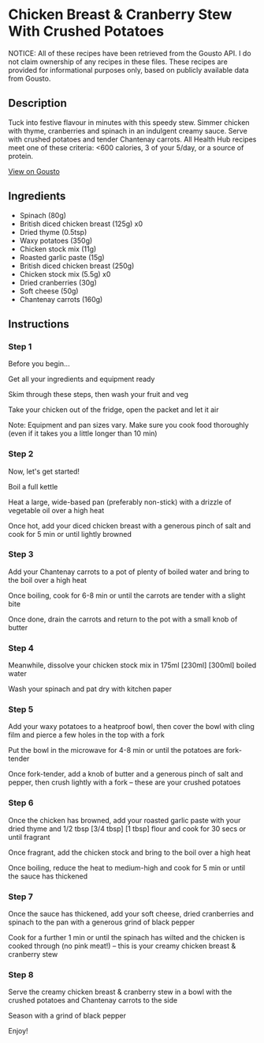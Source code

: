 # Chicken Breast & Cranberry Stew With Crushed Potatoes

NOTICE: All of these recipes have been retrieved from the Gousto API. I do not claim ownership of any recipes in these files. These recipes are provided for informational purposes only, based on publicly available data from Gousto.

## Description

Tuck into festive flavour in minutes with this speedy stew. Simmer chicken with thyme, cranberries and spinach in an indulgent creamy sauce. Serve with crushed potatoes and tender Chantenay carrots. All Health Hub recipes meet one of these criteria: <600 calories, 3 of your 5/day, or a source of protein.

[View on Gousto](https://www.gousto.co.uk/recipes/cookbook/creamy-chicken-breast-cranberry-stew-with-crushed-potatoes)

## Ingredients

- Spinach (80g)
- British diced chicken breast (125g) x0
- Dried thyme (0.5tsp)
- Waxy potatoes (350g)
- Chicken stock mix (11g)
- Roasted garlic paste (15g)
- British diced chicken breast (250g)
- Chicken stock mix (5.5g) x0
- Dried cranberries (30g)
- Soft cheese (50g)
- Chantenay carrots (160g)

## Instructions


### Step 1

Before you begin...

Get all your ingredients and equipment ready

Skim through these steps, then wash your fruit and veg

Take your chicken out of the fridge, open the packet and let it air

Note: Equipment and pan sizes vary. Make sure you cook food thoroughly (even if it takes you a little longer than 10 min)


### Step 2

Now, let's get started!

Boil a full kettle

Heat a large, wide-based pan (preferably non-stick) with a drizzle of vegetable oil over a high heat

Once hot, add your diced chicken breast with a generous pinch of salt and cook for 5 min or until lightly browned


### Step 3

Add your Chantenay carrots to a pot of plenty of boiled water and bring to the boil over a high heat

Once boiling, cook for 6-8 min or until the carrots are tender with a slight bite

Once done, drain the carrots and return to the pot with a small knob of butter


### Step 4

Meanwhile, dissolve your chicken stock mix in 175ml<span class="text-purple"> [230ml]</span><span class="text-danger"> [300ml]</span> boiled water

Wash your spinach and pat dry with kitchen paper


### Step 5

Add your waxy potatoes to a heatproof bowl, then cover the bowl with cling film and pierce a few holes in the top with a fork

Put the bowl in the microwave for 4-8 min or until the potatoes are fork-tender

Once fork-tender, add a knob of butter and a generous pinch of salt and pepper, then crush lightly with a fork – these are your crushed potatoes


### Step 6

Once the chicken has browned, add your roasted garlic paste with your dried thyme and 1/2 tbsp <span class="text-purple">[3/4 tbsp]</span> <span class="text-danger">[1 tbsp]</span> flour and cook for 30 secs or until fragrant

Once fragrant, add the chicken stock and bring to the boil over a high heat

Once boiling, reduce the heat to medium-high and cook for 5 min or until the sauce has thickened


### Step 7

Once the sauce has thickened, add your soft cheese, dried cranberries and spinach to the pan with a generous grind of black pepper

Cook for a further 1 min or until the spinach has wilted and the chicken is cooked through (no pink meat!) – this is your creamy chicken breast & cranberry stew

### Step 8

Serve the creamy chicken breast & cranberry stew in a bowl with the crushed potatoes and Chantenay carrots to the side

Season with a grind of black pepper

Enjoy!

